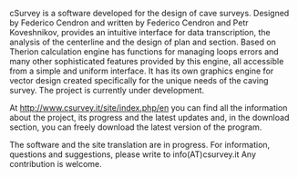 cSurvey is a software developed for the design of cave surveys.
Designed by Federico Cendron and written by Federico Cendron and Petr Koveshnikov, provides an intuitive interface for data transcription, the analysis of the centerline and the design of plan and section.
Based on Therion calculation engine has functions for managing loops errors and many other sophisticated features provided by this engine, all accessible from a simple and uniform interface.
It has its own graphics engine for vector design created specifically for the unique needs of the caving survey.
The project is currently under development.

At http://www.csurvey.it/site/index.php/en you can find all the information about the project, its progress and the latest updates and, in the download section, you can freely download the latest version of the program.

The software and the site translation are in progress. 
For information, questions and suggestions, please write to info(AT)csurvey.it
Any contribution is welcome.


